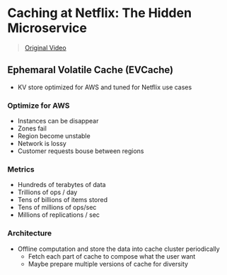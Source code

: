 # Caching at Netflix: The Hidden Microservice
> [Original Video](https://www.youtube.com/watch?v=Rzdxgx3RC0Q)

## Ephemaral Volatile Cache (EVCache)
- KV store optimized for AWS and tuned for Netflix use cases

### Optimize for AWS
- Instances can be disappear
- Zones fail
- Region become unstable
- Network is lossy
- Customer requests bouse between regions

### Metrics
- Hundreds of terabytes of data
- Trillions of ops / day
- Tens of billions of items stored
- Tens of millions of ops/sec
- Millions of replications / sec

### Architecture
- Offline computation and store the data into cache cluster periodically
  - Fetch each part of cache to compose what the user want
  - Maybe prepare multiple versions of cache for diversity
